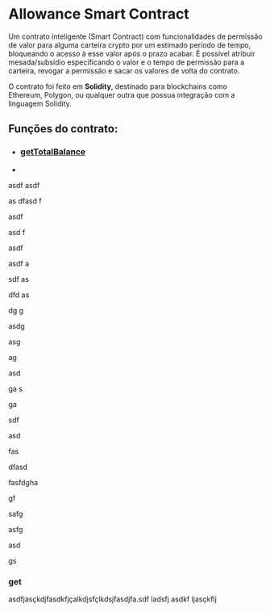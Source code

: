 # Allowance Smart Contract

Um contrato inteligente (Smart Contract) com funcionalidades de permissão de valor para alguma carteira crypto por um estimado período de tempo, bloqueando o acesso à esse valor após o prazo acabar. É possível atribuir mesada/subsídio especificando o valor e o tempo de permissão para a carteira, revogar a permissão e sacar os valores de volta do contrato.

O contrato foi feito em **Solidity**, destinado para blockchains como Ethereum, Polygon, ou qualquer outra que possua integração com a linguagem Solidity.

## Funções do contrato:

- ### [getTotalBalance](#get)

- 

asdf asdf

as dfasd f

asdf 

asd f

asdf 

asdf a

sdf as

dfd as

dg g

asdg

asg

ag

asd

ga s

ga

sdf

asd

fas

dfasd

 fasfdgha

gf

safg

asfg

asd

gs

### get

asdfjasçkdjfasdkfjçalkdjsfçlkdsjfasdjfa.sdf ladsfj asdkf ljasçkflj
